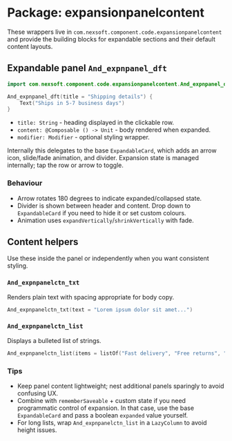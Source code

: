# Package: expansionpanelcontent

These wrappers live in `com.nexsoft.component.code.expansionpanelcontent` and provide the building blocks for expandable sections and their default content layouts.

## Expandable panel `And_expnpanel_dft`
```kotlin
import com.nexsoft.component.code.expansionpanelcontent.And_expnpanel_dft

And_expnpanel_dft(title = "Shipping details") {
    Text("Ships in 5-7 business days")
}
```
- `title: String` - heading displayed in the clickable row.
- `content: @Composable () -> Unit` - body rendered when expanded.
- `modifier: Modifier` - optional styling wrapper.

Internally this delegates to the base `ExpandableCard`, which adds an arrow icon, slide/fade animation, and divider. Expansion state is managed internally; tap the row or arrow to toggle.

### Behaviour
- Arrow rotates 180 degrees to indicate expanded/collapsed state.
- Divider is shown between header and content. Drop down to `ExpandableCard` if you need to hide it or set custom colours.
- Animation uses `expandVertically`/`shrinkVertically` with fade.

## Content helpers
Use these inside the panel or independently when you want consistent styling.

### `And_expnpanelctn_txt`
Renders plain text with spacing appropriate for body copy.
```kotlin
And_expnpanelctn_txt(text = "Lorem ipsum dolor sit amet...")
```

### `And_expnpanelctn_list`
Displays a bulleted list of strings.
```kotlin
And_expnpanelctn_list(items = listOf("Fast delivery", "Free returns", "24/7 support"))
```

### Tips
- Keep panel content lightweight; nest additional panels sparingly to avoid confusing UX.
- Combine with `rememberSaveable` + custom state if you need programmatic control of expansion. In that case, use the base `ExpandableCard` and pass a boolean `expanded` value yourself.
- For long lists, wrap `And_expnpanelctn_list` in a `LazyColumn` to avoid height issues.
